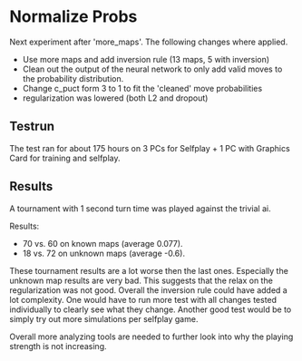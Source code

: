 # Normalize Probs

Next experiment after 'more_maps'.
The following changes where applied.

- Use more maps and add inversion rule (13 maps, 5 with inversion)
- Clean out the output of the neural network to only add valid moves to the probability distribution.
- Change c_puct form 3 to 1 to fit the 'cleaned' move probabilities
- regularization was lowered (both L2 and dropout)

## Testrun

The test ran for about 175 hours on 3 PCs for Selfplay + 1 PC with Graphics Card for training and selfplay.


## Results

A tournament with 1 second turn time was played against the trivial ai.


Results:
- 70 vs. 60 on known maps (average 0.077).
- 18 vs. 72 on unknown maps (average -0.6).

These tournament results are a lot worse then the last ones. Especially the unknown map results are very bad.
This suggests that the relax on the regularization was not good. Overall the inversion rule could have added
a lot complexity. One would have to run more test with all changes tested individually to clearly see what they
change.
Another good test would be to simply try out more simulations per selfplay game.


Overall more analyzing tools are needed to further look into why the playing strength is not increasing.

